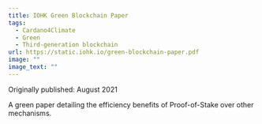 ```yaml
---
title: IOHK Green Blockchain Paper
tags:
  - Cardano4Climate
  - Green
  - Third-generation blockchain
url: https://static.iohk.io/green-blockchain-paper.pdf
image: ""
image_text: ""
---
```


Originally published: August 2021

A green paper detailing the efficiency benefits of Proof-of-Stake over other mechanisms.
